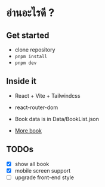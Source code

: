 # อ่านอะไรดี ?

## Get started 
- clone repository
- `pnpm install` 
- `pnpm dev`

## Inside it

- React + Vite + Tailwindcss
- react-router-dom
- Book data is in Data/BookList.json

- [More book](https://www.se-ed.com/)

## TODOs

- [x] show all book
- [x] mobile screen support
- [ ] upgrade front-end style
